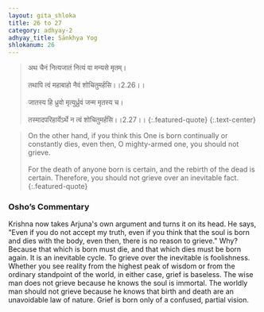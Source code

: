 ```yaml
---
layout: gita_shloka
title: 26 to 27
category: adhyay-2
adhyay_title: Sānkhya Yog
shlokanum: 26
---
```


> अथ चैनं नित्यजातं नित्यं वा मन्यसे मृतम्।<br><br>तथापि त्वं महाबाहो नैवं शोचितुमर्हसि।।2.26।।<br><br>जातस्य हि ध्रुवो मृत्युर्ध्रुवं जन्म मृतस्य च।<br><br>तस्मादपरिहार्येऽर्थे न त्वं शोचितुमर्हसि।।2.27।।
{:.featured-quote} 
{:.text-center}

> On the other hand, if you think this One is born continually or constantly dies, even then, O mighty-armed one, you should not grieve.<br><br>For the death of anyone born is certain, and the rebirth of the dead is certain. Therefore, you should not grieve over an inevitable fact.
{:.featured-quote}

### Osho’s Commentary
Krishna now takes Arjuna's own argument and turns it on its head. He says, "Even if you do not accept my truth, even if you think that the soul is born and dies with the body, even then, there is no reason to grieve."
Why? Because that which is born must die, and that which dies must be born again. It is an inevitable cycle. To grieve over the inevitable is foolishness.
Whether you see reality from the highest peak of wisdom or from the ordinary standpoint of the world, in either case, grief is baseless. The wise man does not grieve because he knows the soul is immortal. The worldly man should not grieve because he knows that birth and death are an unavoidable law of nature. Grief is born only of a confused, partial vision.

